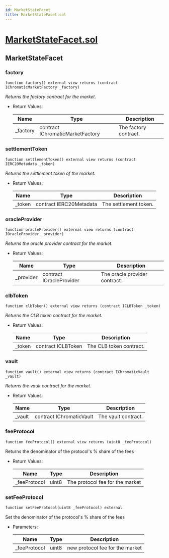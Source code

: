 ```yaml
---
id: MarketStateFacet
title: MarketStateFacet.sol
---
```

# [MarketStateFacet.sol](https://github.com/chromatic-protocol/contracts/tree/main/contracts/core/facets/market/MarketStateFacet.sol)

## MarketStateFacet

### factory

```solidity
function factory() external view returns (contract IChromaticMarketFactory _factory)
```

_Returns the factory contract for the market._

- Return Values:

  | Name | Type | Description |
  | ---- | ---- | ----------- |
  | _factory | contract IChromaticMarketFactory | The factory contract. |

### settlementToken

```solidity
function settlementToken() external view returns (contract IERC20Metadata _token)
```

_Returns the settlement token of the market._

- Return Values:

  | Name | Type | Description |
  | ---- | ---- | ----------- |
  | _token | contract IERC20Metadata | The settlement token. |

### oracleProvider

```solidity
function oracleProvider() external view returns (contract IOracleProvider _provider)
```

_Returns the oracle provider contract for the market._

- Return Values:

  | Name | Type | Description |
  | ---- | ---- | ----------- |
  | _provider | contract IOracleProvider | The oracle provider contract. |

### clbToken

```solidity
function clbToken() external view returns (contract ICLBToken _token)
```

_Returns the CLB token contract for the market._

- Return Values:

  | Name | Type | Description |
  | ---- | ---- | ----------- |
  | _token | contract ICLBToken | The CLB token contract. |

### vault

```solidity
function vault() external view returns (contract IChromaticVault _vault)
```

_Returns the vault contract for the market._

- Return Values:

  | Name | Type | Description |
  | ---- | ---- | ----------- |
  | _vault | contract IChromaticVault | The vault contract. |

### feeProtocol

```solidity
function feeProtocol() external view returns (uint8 _feeProtocol)
```

Returns the denominator of the protocol's % share of the fees

- Return Values:

  | Name | Type | Description |
  | ---- | ---- | ----------- |
  | _feeProtocol | uint8 | The protocol fee for the market |

### setFeeProtocol

```solidity
function setFeeProtocol(uint8 _feeProtocol) external
```

Set the denominator of the protocol's % share of the fees

- Parameters:

  | Name | Type | Description |
  | ---- | ---- | ----------- |
  | _feeProtocol | uint8 | new protocol fee for the market |

